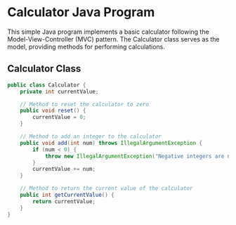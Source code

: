 # Calculator Java Program

This simple Java program implements a basic calculator following the Model-View-Controller (MVC) pattern. The Calculator class serves as the model, providing methods for performing calculations.

## Calculator Class

```java
public class Calculator {
    private int currentValue;

    // Method to reset the calculator to zero
    public void reset() {
        currentValue = 0;
    }

    // Method to add an integer to the calculator
    public void add(int num) throws IllegalArgumentException {
        if (num < 0) {
            throw new IllegalArgumentException("Negative integers are not allowed");
        }
        currentValue += num;
    }

    // Method to return the current value of the calculator
    public int getCurrentValue() {
        return currentValue;
    }
}
